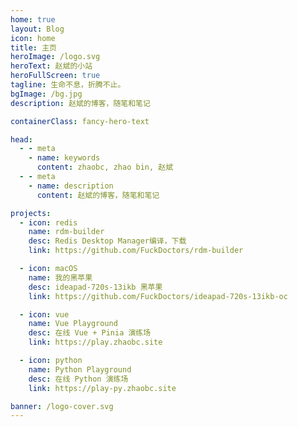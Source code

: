 ```yaml
---
home: true
layout: Blog
icon: home
title: 主页
heroImage: /logo.svg
heroText: 赵斌的小站
heroFullScreen: true
tagline: 生命不息，折腾不止。
bgImage: /bg.jpg
description: 赵斌的博客，随笔和笔记

containerClass: fancy-hero-text

head:
  - - meta
    - name: keywords
      content: zhaobc, zhao bin, 赵斌
  - - meta
    - name: description
      content: 赵斌的博客，随笔和笔记

projects:
  - icon: redis
    name: rdm-builder
    desc: Redis Desktop Manager编译，下载
    link: https://github.com/FuckDoctors/rdm-builder

  - icon: macOS
    name: 我的黑苹果
    desc: ideapad-720s-13ikb 黑苹果
    link: https://github.com/FuckDoctors/ideapad-720s-13ikb-oc

  - icon: vue
    name: Vue Playground
    desc: 在线 Vue + Pinia 演练场
    link: https://play.zhaobc.site

  - icon: python
    name: Python Playground
    desc: 在线 Python 演练场
    link: https://play-py.zhaobc.site

banner: /logo-cover.svg
---
```

